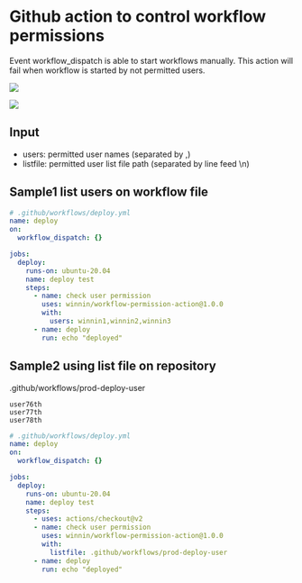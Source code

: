 # Github action to control workflow permissions

Event workflow_dispatch is able to start workflows manually.
This action will fail when workflow is started by not permitted users.

![](workflow_dispatch.png)

![](not_permitted.png)

## Input

- users: permitted user names (separated by ,)
- listfile: permitted user list file path (separated by line feed \\n)

## Sample1 list users on workflow file

```yaml
# .github/workflows/deploy.yml
name: deploy
on:
  workflow_dispatch: {}

jobs:
  deploy:
    runs-on: ubuntu-20.04
    name: deploy test
    steps:
      - name: check user permission
        uses: winnin/workflow-permission-action@1.0.0
        with:
          users: winnin1,winnin2,winnin3
      - name: deploy
        run: echo "deployed"
```

## Sample2 using list file on repository

.github/workflows/prod-deploy-user

```
user76th
user77th
user78th
```

```yaml
# .github/workflows/deploy.yml
name: deploy
on:
  workflow_dispatch: {}

jobs:
  deploy:
    runs-on: ubuntu-20.04
    name: deploy test
    steps:
      - uses: actions/checkout@v2
      - name: check user permission
        uses: winnin/workflow-permission-action@1.0.0
        with:
          listfile: .github/workflows/prod-deploy-user
      - name: deploy
        run: echo "deployed"
```
